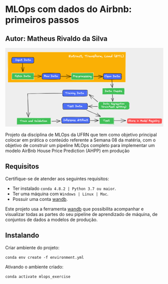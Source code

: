 # MLOps com dados do Airbnb: primeiros passos

## Autor: Matheus Rivaldo da Silva

<img src="images/pipeline.png" alt="mlops pipeline">

Projeto da disciplina de MLOps da UFRN que tem como objetivo principal colocar em prática o conteúdo referente a Semana 08 da matéria, com o objetivo de construir um pipeline MLOps completo para implementar um modelo AirBnb House Price Prediction (AHPP) em produção

## Requisitos

Certifique-se de atender aos seguintes requisitos:

* Ter instalado `conda 4.8.2 | Python 3.7 ou maior`.
* Ter uma máquina com `Windows | Linux | Mac`.
* Possuir uma conta [wandb](https://wandb.ai/site).

Este projeto usa a ferramenta [wandb](https://wandb.ai/site) que possibilita acompanhar e visualizar todas as partes do seu pipeline de aprendizado de máquina, de conjuntos de dados a modelos de produção.

## Instalando

Criar ambiente do projeto:
```
conda env create -f environment.yml
```

Ativando o ambiente criado:
```
conda activate mlops_exercise
```

